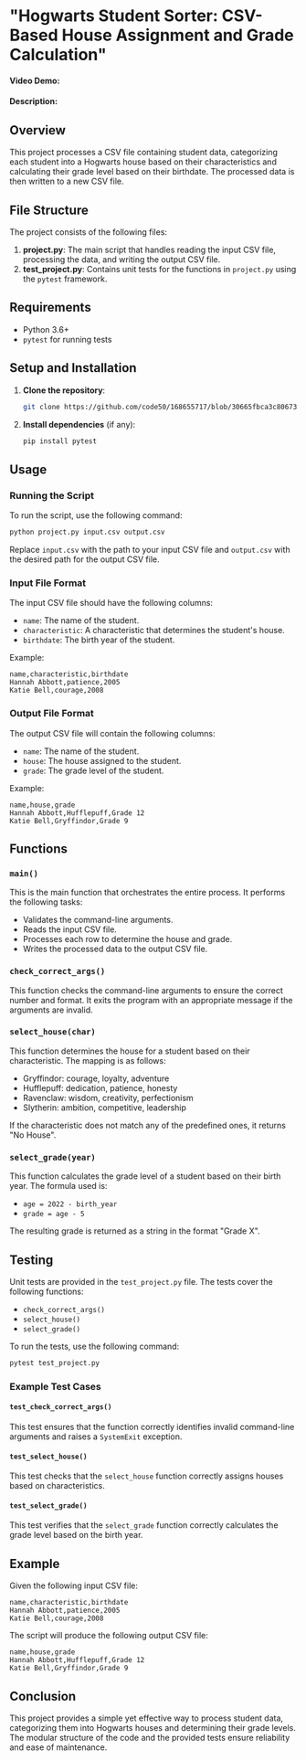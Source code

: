 # "Hogwarts Student Sorter: CSV-Based House Assignment and Grade Calculation"

#### Video Demo:

#### Description:

## Overview

This project processes a CSV file containing student data, categorizing each student into a Hogwarts house based on their characteristics and calculating their grade level based on their birthdate. The processed data is then written to a new CSV file.

## File Structure

The project consists of the following files:

1. **project.py**: The main script that handles reading the input CSV file, processing the data, and writing the output CSV file.
2. **test_project.py**: Contains unit tests for the functions in `project.py` using the `pytest` framework.

## Requirements

- Python 3.6+
- `pytest` for running tests

## Setup and Installation

1. **Clone the repository**:

   ```bash
   git clone https://github.com/code50/168655717/blob/30665fbca3c80673a29865e1d03b073ba32c8871/project
   ```

2. **Install dependencies** (if any):

   ```bash
   pip install pytest
   ```

## Usage

### Running the Script

To run the script, use the following command:

```bash
python project.py input.csv output.csv
```

Replace `input.csv` with the path to your input CSV file and `output.csv` with the desired path for the output CSV file.

### Input File Format

The input CSV file should have the following columns:

- `name`: The name of the student.
- `characteristic`: A characteristic that determines the student's house.
- `birthdate`: The birth year of the student.

Example:

```csv
name,characteristic,birthdate
Hannah Abbott,patience,2005
Katie Bell,courage,2008
```

### Output File Format

The output CSV file will contain the following columns:

- `name`: The name of the student.
- `house`: The house assigned to the student.
- `grade`: The grade level of the student.

Example:

```csv
name,house,grade
Hannah Abbott,Hufflepuff,Grade 12
Katie Bell,Gryffindor,Grade 9
```

## Functions

### `main()`

This is the main function that orchestrates the entire process. It performs the following tasks:
- Validates the command-line arguments.
- Reads the input CSV file.
- Processes each row to determine the house and grade.
- Writes the processed data to the output CSV file.

### `check_correct_args()`

This function checks the command-line arguments to ensure the correct number and format. It exits the program with an appropriate message if the arguments are invalid.

### `select_house(char)`

This function determines the house for a student based on their characteristic. The mapping is as follows:
- Gryffindor: courage, loyalty, adventure
- Hufflepuff: dedication, patience, honesty
- Ravenclaw: wisdom, creativity, perfectionism
- Slytherin: ambition, competitive, leadership

If the characteristic does not match any of the predefined ones, it returns "No House".

### `select_grade(year)`

This function calculates the grade level of a student based on their birth year. The formula used is:
- `age = 2022 - birth_year`
- `grade = age - 5`

The resulting grade is returned as a string in the format "Grade X".

## Testing

Unit tests are provided in the `test_project.py` file. The tests cover the following functions:

- `check_correct_args()`
- `select_house()`
- `select_grade()`

To run the tests, use the following command:

```bash
pytest test_project.py
```

### Example Test Cases

#### `test_check_correct_args()`

This test ensures that the function correctly identifies invalid command-line arguments and raises a `SystemExit` exception.

#### `test_select_house()`

This test checks that the `select_house` function correctly assigns houses based on characteristics.

#### `test_select_grade()`

This test verifies that the `select_grade` function correctly calculates the grade level based on the birth year.

## Example

Given the following input CSV file:

```csv
name,characteristic,birthdate
Hannah Abbott,patience,2005
Katie Bell,courage,2008
```

The script will produce the following output CSV file:

```csv
name,house,grade
Hannah Abbott,Hufflepuff,Grade 12
Katie Bell,Gryffindor,Grade 9
```

## Conclusion

This project provides a simple yet effective way to process student data, categorizing them into Hogwarts houses and determining their grade levels. The modular structure of the code and the provided tests ensure reliability and ease of maintenance.
